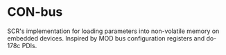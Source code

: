 # CON-bus
SCR's implementation for loading parameters into non-volatile memory on embedded devices. Inspired by MOD bus configuration registers and do-178c PDIs.